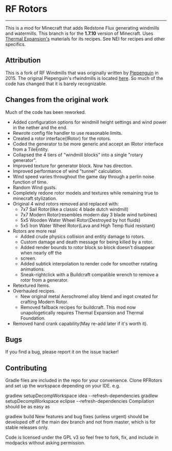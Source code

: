 RF Rotors
========


----------


This is a mod for Minecraft that adds Redstone Flux generating windmills and watermills.
This branch is for the **1.7.10** version of Minecraft.  Uses [Thermal Expansion's](https://minecraft.curseforge.com/projects/thermalexpansion) materials for its recipes. See NEI for recipes and other specifics.


Attribution
-----------
This is a fork of RF Windmills that was originally written by [Piepenguin](https://github.com/dbMansfield) in 2015.  The original Piepenguin's rfwindmills is located [here](  https://github.com/dbMansfield/rfwindmill).  So much of the code has changed that it is barely recognizable.


Changes from the original work
------------------------------
 Much of the code has been reworked.
- Added configuration options for windmill height settings and wind power in the nether and the end.
- Rewrote config file handler to use reasonable limits.
- Created a rotor interface(IRotor) for the rotors.
- Coded the generator to be more generic and accept an IRotor interface from a TileEntity.
- Collapsed the 4 tiers of "windmill blocks" into a single "rotary generator".
- Improved texture for generator block.  Now has direction.
- Improved performance of wind "tunnel" calculation.
- Wind speed varies throughout the game day through a perlin noise function of time.
- Random Wind gusts.
- Completely redone rotor models and textures while remaining true to minecraft stylization.
- Original 4 wind rotors removed and replaced with:
	- 7x7 Sail Rotor(like a classic 4 blade dutch windmill)
	- 7x7 Modern Rotor(resembles modern day 3 blade wind turbines)
	- 5x5 Wooden Water Wheel Rotor(Destroyed by hot fluids)
	- 5x5 Iron Water Wheel Rotor(Lava and High Temp fluid resistant)
- Rotors are more real
	- Added crude physics collision and entity damage to rotors.
	- Custom damage and death message for being killed by a rotor.
	- Added render bounds to rotor block so block doesn't disappear when nearly off the 
	- screen.
	- Added subtick interpolation to render code for smoother rotating animations.
	- Sneak-rightclick with a Buildcraft compatible wrench to remove a rotor from a generator.
- Retextured Items.
- Overhauled recipes.
	- New original metal Aerochromel alloy blend and ingot created for crafting Modern Rotor.
	- Removed fallback recipes for buildcraft. This mod now unapologetically requires Thermal Expansion and Thermal Foundation.
- Removed hand crank capability(May re-add later if it's worth it).


Bugs
----
If you find a bug, please report it on the issue tracker!


Contributing
------------
Gradle files are included in the repo for your convenience. Clone RFRotors and set up the workspace depending on your IDE. e.g.

gradlew setupDecompWorkspace idea --refresh-dependencies
gradlew setupDecompWorkspace eclipse --refresh-dependencies
Compilation should be as easy as

gradlew build
New features and bug fixes (unless urgent) should be developed off of the main dev branch and not from master, which is for stable releases only.

Code is licensed under the GPL v3 so feel free to fork, fix, and include in modpacks without asking permission.
